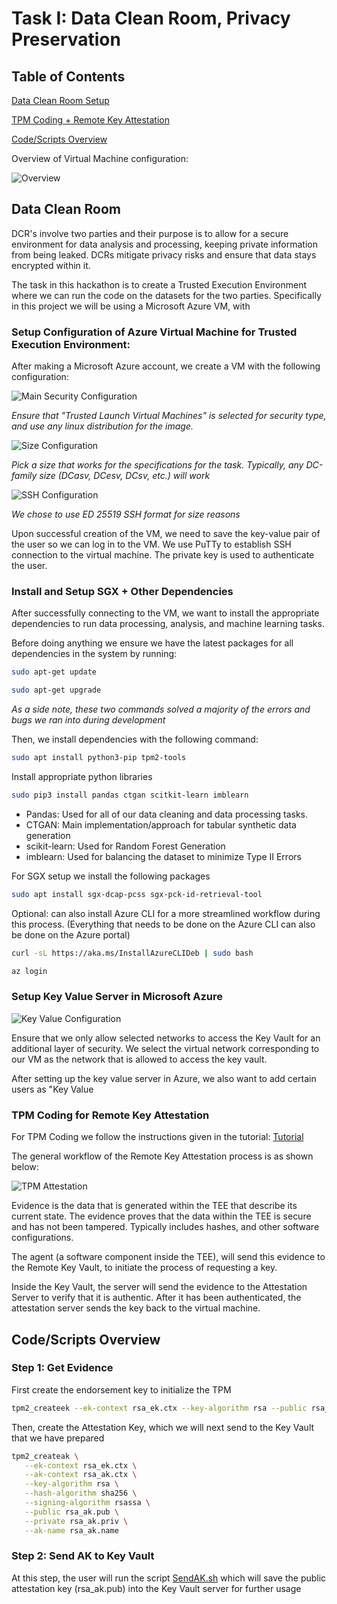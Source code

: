 # Task I: Data Clean Room, Privacy Preservation

## Table of Contents
[Data Clean Room Setup](#data-clean-room)

[TPM Coding + Remote Key Attestation](#tpm-coding-for-remote-key-attestation)

[Code/Scripts Overview](#codescripts-overview)

Overview of Virtual Machine configuration:

![Overview](./img/overview.png)

## Data Clean Room

DCR's involve two parties and their purpose is to allow for a secure environment for data analysis and processing, keeping private information from being leaked. DCRs mitigate privacy risks and ensure that data stays encrypted within it. 

The task in this hackathon is to create a Trusted Execution Environment where we can run the code on the datasets for the two parties. Specifically in this project we will be using a Microsoft Azure VM, with 

### Setup Configuration of Azure Virtual Machine for Trusted Execution Environment:

After making a Microsoft Azure account, we create a VM with the following configuration:

![Main Security Configuration](./img/security-config.png)

*Ensure that "Trusted Launch Virtual Machines" is selected for security type, and use any linux distribution for the image.*

![Size Configuration](./img/vm-size-config.png)

*Pick a size that works for the specifications for the task. Typically, any DC-family size (DCasv, DCesv, DCsv, etc.) will work*

![SSH Configuration](./img/ssh-config.png)

*We chose to use ED 25519 SSH format for size reasons*

Upon successful creation of the VM, we need to save the key-value pair of the user so we can log in to the VM. We use PuTTy to establish SSH connection to the virtual machine. The private key is used to authenticate the user.

### Install and Setup SGX + Other Dependencies

After successfully connecting to the VM, we want to install the appropriate dependencies to run data processing, analysis, and machine learning tasks. 

Before doing anything we ensure we have the latest packages for all dependencies in the system by running: 

```sh
sudo apt-get update
```
```sh
sudo apt-get upgrade
```
*As a side note, these two commands solved a majority of the errors and bugs we ran into during development*

Then, we install dependencies with the following command:
```sh
sudo apt install python3-pip tpm2-tools 
```

Install appropriate python libraries
```sh
sudo pip3 install pandas ctgan scitkit-learn imblearn
```

- Pandas: Used for all of our data cleaning and data processing tasks.
- CTGAN: Main implementation/approach for tabular synthetic data generation 
- scikit-learn: Used for Random Forest Generation
- imblearn: Used for balancing the dataset to minimize Type II Errors

For SGX setup we install the following packages
```sh
sudo apt install sgx-dcap-pcss sgx-pck-id-retrieval-tool
```

Optional: can also install Azure CLI for a more streamlined workflow during this process. (Everything that needs to be done on the Azure CLI can also be done on the Azure portal)

```sh
curl -sL https://aka.ms/InstallAzureCLIDeb | sudo bash

az login
```

### Setup Key Value Server in Microsoft Azure

![Key Value Configuration](./img/key-vault-config.png)

Ensure that we only allow selected networks to access the Key Vault for an additional layer of security. We select the virtual network corresponding to our VM as the network that is allowed to access the key vault. 

After setting up the key value server in Azure, we also want to add certain users as "Key Value 

### TPM Coding for Remote Key Attestation

For TPM Coding we follow the instructions given in the tutorial: [Tutorial](https://gist.github.com/kenplusplus/f025d04047bc044e139d105b4c708d78)

The general workflow of the Remote Key Attestation process is as shown below:

![TPM Attestation](./img/tpm-attest.png)

Evidence is the data that is generated within the TEE that describe its current state. The evidence proves that the data within the TEE is secure and has not been tampered. Typically includes hashes, and other software configurations. 

The agent (a software component inside the TEE), will send this evidence to the Remote Key Vault, to initiate the process of requesting a key. 

Inside the Key Vault, the server will send the evidence to the Attestation Server to verify that it is authentic. After it has been authenticated, the attestation server sends the key back to the virtual machine. 

## Code/Scripts Overview

### Step 1: Get Evidence 

First create the endorsement key to initialize the TPM

```sh
tpm2_createek --ek-context rsa_ek.ctx --key-algorithm rsa --public rsa_ek.pub
```

Then, create the Attestation Key, which we will next send to the Key Vault that we have prepared

```sh
tpm2_createak \
   --ek-context rsa_ek.ctx \
   --ak-context rsa_ak.ctx \
   --key-algorithm rsa \
   --hash-algorithm sha256 \
   --signing-algorithm rsassa \
   --public rsa_ak.pub \
   --private rsa_ak.priv \
   --ak-name rsa_ak.name
```

### Step 2: Send AK to Key Vault

At this step, the user will run the script [SendAK.sh](https://github.com/akannan05/ges24/blob/main/Part%20I%20-%20DCR/src/SendAK.sh) which will save the public attestation key (rsa_ak.pub) into the Key Vault server for further usage



